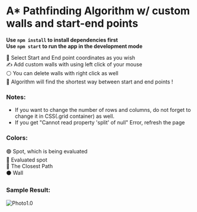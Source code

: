 # A* Pathfinding Algorithm w/ custom walls and start-end points

**Use `npm install` to install dependencies first** </br>
**Use `npm start` to run the app in the development mode** </br>

🧮 Select Start and End point coordinates as you wish </br>
✍ Add custom walls with using left click of your mouse </br>
⚪ You can delete walls with right click as well </br>
🎯 Algorithm will find the shortest way between start and end points ! </br>

### Notes: 
- If you want to change the number of rows and columns, do not forget to change it in CSS(.grid container) as well. 
- If you get "Cannot read property 'split' of null" Error, refresh the page 

### Colors:
🟢 Spot, which is being evaluated </br>
🔴 Evaluated spot </br>
🔵 The Closest Path </br>
⚫ Wall </br>

### Sample Result:

![Photo1.0](https://i.ibb.co/cgN9n2m/img.png) <br />
